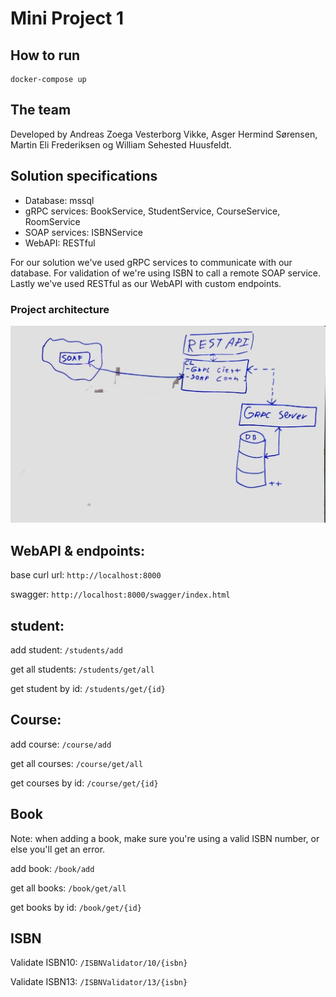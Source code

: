 # Mini Project 1

## How to run
```
docker-compose up
```

## The team

Developed by Andreas Zoega Vesterborg Vikke, Asger Hermind Sørensen, Martin Eli Frederiksen og William Sehested Huusfeldt. 

## Solution specifications
- Database: mssql
- gRPC services: BookService, StudentService, CourseService, RoomService
- SOAP services: ISBNService
- WebAPI: RESTful

For our solution we've used gRPC services to communicate with our database. For validation of we're using ISBN to call a remote SOAP service. Lastly we've used RESTful as our WebAPI with custom endpoints.

### Project architecture
![image](Architecture.jpg "Architecture overview")


## WebAPI & endpoints: 

base curl url: ```http://localhost:8000```

swagger: ```http://localhost:8000/swagger/index.html```

## student:

add student: ```/students/add```

get all students: ```/students/get/all```

get student by id: ```/students/get/{id}```


## Course: 
add course: ``` /course/add ```

get all courses: ``` /course/get/all ```

get courses by  id: ``` /course/get/{id} ```

## Book

Note: when adding a book, make sure you're using a valid ISBN number, or else you'll get an error. 

add book: ``` /book/add ``` 

get all books: ``` /book/get/all ```

get books by  id: ``` /book/get/{id} ```

## ISBN 

Validate ISBN10: ``` /ISBNValidator/10/{isbn} ```

Validate ISBN13: ``` /ISBNValidator/13/{isbn} ```



